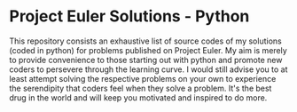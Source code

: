 # Project Euler Solutions - Python
This repository consists an exhaustive list of source codes of my solutions (coded in python) for problems published on Project Euler. My aim is merely to provide convenience to those starting out with python and promote new coders to persevere through the learning curve. I would still advise you to at least attempt solving the respective problems on your own to experience the serendipity that coders feel when they solve a problem. It's the best drug in the world and will keep you motivated and inspired to do more.
